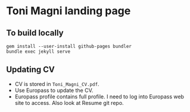 # Toni Magni landing page

## To build locally

    gem install --user-install github-pages bundler
    bundle exec jekyll serve

## Updating CV

* CV is stored in `Toni_Magni_CV.pdf`.
* Use Europass to update the CV.
* Europass profile contains full profile. I need to log into Europass web site to access. Also look at Resume git repo.